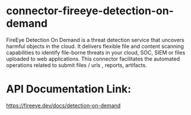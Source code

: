 # connector-fireeye-detection-on-demand

FireEye Detection On Demand is a threat detection service that uncovers harmful objects in the cloud. It delivers flexible file and content scanning capabilities to identify file-borne threats in your cloud, SOC, SIEM or files uploaded to web applications. This connector facilitates the automated operations related to submit files / urls , reports, artifacts.

# API Documentation Link:
  https://fireeye.dev/docs/detection-on-demand
